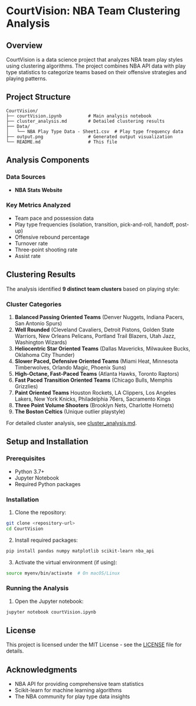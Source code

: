# CourtVision: NBA Team Clustering Analysis

## Overview

CourtVision is a data science project that analyzes NBA team play styles using clustering algorithms. The project combines NBA API data with play type statistics to categorize teams based on their offensive strategies and playing patterns.

## Project Structure

```
CourtVision/
├── courtVision.ipynb          # Main analysis notebook
├── cluster_analysis.md        # Detailed clustering results
├── Data/
│   └── NBA Play Type Data - Sheet1.csv  # Play type frequency data
├── output.png                 # Generated output visualization
└── README.md                  # This file
```

## Analysis Components

### Data Sources
- **NBA Stats Website**


### Key Metrics Analyzed
- Team pace and possession data
- Play type frequencies (isolation, transition, pick-and-roll, handoff, post-up)
- Offensive rebound percentage
- Turnover rate
- Three-point shooting rate
- Assist rate

## Clustering Results

The analysis identified **9 distinct team clusters** based on playing style:

### Cluster Categories
1. **Balanced Passing Oriented Teams** (Denver Nuggets, Indiana Pacers, San Antonio Spurs)
2. **Well Rounded** (Cleveland Cavaliers, Detroit Pistons, Golden State Warriors, New Orleans Pelicans, Portland Trail Blazers, Utah Jazz, Washington Wizards)
3. **Heliocentric Star Oriented Teams** (Dallas Mavericks, Milwaukee Bucks, Oklahoma City Thunder)
4. **Slower Paced, Defensive Oriented Teams** (Miami Heat, Minnesota Timberwolves, Orlando Magic, Phoenix Suns)
5. **High-Octane, Fast-Paced Teams** (Atlanta Hawks, Toronto Raptors)
6. **Fast Paced Transition Oriented Teams** (Chicago Bulls, Memphis Grizzlies)
7. **Paint Oriented Teams** Houston Rockets, LA Clippers, Los Angeles Lakers, New York Knicks, Philadelphia 76ers, Sacramento Kings
8. **Three Point Volume Shooters** (Brooklyn Nets, Charlotte Hornets)
9. **The Boston Celtics** (Unique outlier playstyle)

For detailed cluster analysis, see [cluster_analysis.md](cluster_analysis.md).

## Setup and Installation

### Prerequisites
- Python 3.7+
- Jupyter Notebook
- Required Python packages

### Installation

1. Clone the repository:
```bash
git clone <repository-url>
cd CourtVision
```

2. Install required packages:
```bash
pip install pandas numpy matplotlib scikit-learn nba_api
```

3. Activate the virtual environment (if using):
```bash
source myenv/bin/activate  # On macOS/Linux
```

### Running the Analysis

1. Open the Jupyter notebook:
```bash
jupyter notebook courtVision.ipynb
```

## License

This project is licensed under the MIT License - see the [LICENSE](LICENSE) file for details.

## Acknowledgments

- NBA API for providing comprehensive team statistics
- Scikit-learn for machine learning algorithms
- The NBA community for play type data insights
